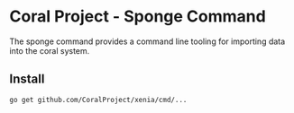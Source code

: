# Coral Project - Sponge Command

 The sponge command provides a command line tooling for importing data into the coral system.

## Install

    go get github.com/CoralProject/xenia/cmd/...
